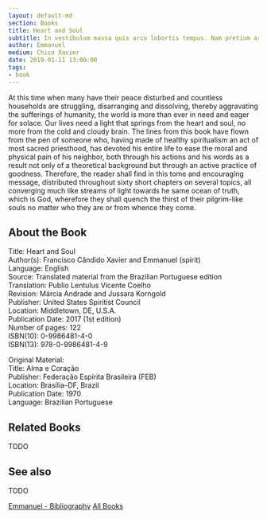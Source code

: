 ```yaml
---
layout: default-md
section: Books
title: Heart and Soul
subtitle: In vestibulum massa quis arcu lobortis tempus. Nam pretium arcu in odio vulputate luctus.
author: Emmanuel
medium: Chico Xavier
date: 2019-01-11 13:00:00
tags: 
- book
---
```


At this time when many have their peace disturbed and countless households are struggling, disarranging and dissolving, thereby aggravating the sufferings of humanity, the world is more than ever in need and eager for solace. Our lives need a light that springs from the heart and soul, no more from the cold and cloudy brain. The lines from this book have flown from the pen of someone who, having made of healthy spiritualism an act of most sacred priesthood, has devoted his entire life to ease the moral and physical pain of his neighbor, both through his actions and his words as a result not only of a theoretical background but through an active practice of goodness. Therefore, the reader shall find in this tome and encouraging message, distributed throughout sixty short chapters on several topics, all converging much like streams of light towards he same ocean of truth, which is God, wherefore they shall quench the thirst of their pilgrim-like souls no matter who they are or from whence they come.

## About the Book
Title: 	Heart and Soul  
Author(s): 	Francisco Cândido Xavier and Emmanuel (spirit)  
Language: 	English  
Source: 	Translated material from the Brazilian Portuguese edition  
Translation: 	Publio Lentulus Vicente Coelho  
Revision: 	Márcia Andrade and Jussara Korngold  
Publisher: 	United States Spiritist Council  
Location: 	Middletown, DE, U.S.A.  
Publication Date: 	2017 (1st edition)  
Number of pages: 	122  
ISBN(10): 	0-9986481-4-0  
ISBN(13): 	978-0-9986481-4-9  
  
   
Original Material:  
Title: 	Alma e Coração  
Publisher: 	Federação Espírita Brasileira (FEB)  
Location: 	Brasília–DF, Brazil  
Publication Date: 	1970  
Language: 	Brazilian Portuguese  

## Related Books
TODO


## See also
TODO


<a href="/books/emmanuel" class="button">Emmanuel - Bibliography</a>
<a href="/books" class="button">All Books</a>

